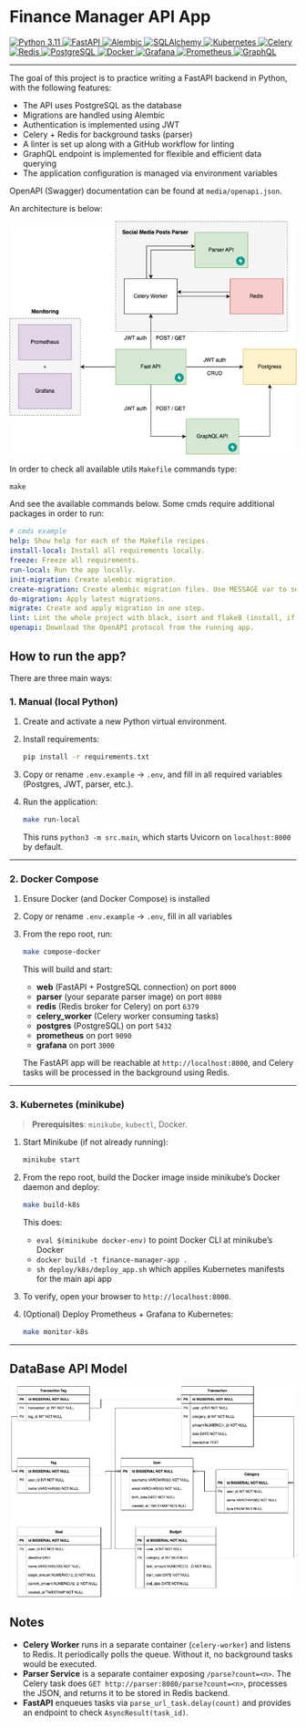# Finance Manager API App

<div id="stack-badges">
  <a href="https://www.python.org/">
    <img src="https://img.shields.io/badge/Python%20Version-3.11-blue?style=flat-square" alt="Python 3.11"/>
  </a>
  <a href="https://fastapi.tiangolo.com/">
    <img src="https://img.shields.io/badge/FastAPI-009688?style=flat-square&logo=fastapi&logoColor=white" alt="FastAPI"/>
  </a>
  <a href="https://alembic.sqlalchemy.org/en/latest/">
    <img src="https://img.shields.io/badge/Alembic-23374D?style=flat-square&logo=alembic&logoColor=white" alt="Alembic"/>
  </a>
  <a href="https://www.sqlalchemy.org/">
    <img src="https://img.shields.io/badge/SQLAlchemy-CA504E?style=flat-square&logo=sqlalchemy&logoColor=white" alt="SQLAlchemy"/>
  </a>
  <a href="https://kubernetes.io/">
    <img src="https://img.shields.io/badge/Kubernetes-326CE5?style=flat-square&logo=kubernetes&logoColor=white" alt="Kubernetes"/>
  </a>
  <a href="https://docs.celeryproject.org/">
    <img src="https://img.shields.io/badge/Celery-ff6600?style=flat-square&logo=celery&logoColor=white" alt="Celery"/>
  </a>
  <a href="https://redis.io/">
    <img src="https://img.shields.io/badge/Redis-D82C20?style=flat-square&logo=redis&logoColor=white" alt="Redis"/>
  </a>
  <a href="https://www.postgresql.org/">
    <img src="https://img.shields.io/badge/PostgreSQL-336791?style=flat-square&logo=postgresql&logoColor=white" alt="PostgreSQL"/>
  </a>
  <a href="https://www.docker.com/">
    <img src="https://img.shields.io/badge/Docker-2496ED?style=flat-square&logo=docker&logoColor=white" alt="Docker"/>
  </a>
  <a href="https://grafana.com/">
    <img src="https://img.shields.io/badge/Grafana-F46800?style=flat-square&logo=grafana&logoColor=white" alt="Grafana"/>
  </a>
  <a href="https://prometheus.io/">
    <img src="https://img.shields.io/badge/Prometheus-FF6C37?style=flat-square&logo=prometheus&logoColor=white" alt="Prometheus"/>
  </a>
  <a href="https://graphql.org/">
    <img src="https://img.shields.io/badge/GraphQL-E10098?style=flat-square&logo=graphql&logoColor=white" alt="GraphQL"/>
  </a>
</div>


---

The goal of this project is to practice writing a FastAPI backend in Python, with the following features:

* The API uses PostgreSQL as the database
* Migrations are handled using Alembic
* Authentication is implemented using JWT
* Celery + Redis for background tasks (parser)
* A linter is set up along with a GitHub workflow for linting
* GraphQL endpoint is implemented for flexible and efficient data querying
* The application configuration is managed via environment variables

OpenAPI (Swagger) documentation can be found at `media/openapi.json`.

An architecture is below: 

![services](media/services.png)

In order to check all available utils `Makefile` commands type: 
```shell
make
```

And see the available commands below. 
Some cmds require additional packages in order to run:
```yaml
# cmds example
help: Show help for each of the Makefile recipes.
install-local: Install all requirements locally.
freeze: Freeze all requirements.
run-local: Run the app locally.
init-migration: Create alembic migration.
create-migration: Create alembic migration files. Use MESSAGE var to set revision message.
do-migration: Apply latest migrations.
migrate: Create and apply migration in one step.
lint: Lint the whole project with black, isort and flake8 (install, if not installed).
openapi: Download the OpenAPI protocol from the running app.
```

## How to run the app?

There are three main ways:

### 1. Manual (local Python)

1. Create and activate a new Python virtual environment.
2. Install requirements:

   ```sh
   pip install -r requirements.txt
   ```
3. Copy or rename `.env.example` → `.env`, and fill in all required variables (Postgres, JWT, parser, etc.).
4. Run the application:

   ```sh
   make run-local
   ```

   This runs `python3 -m src.main`, which starts Uvicorn on `localhost:8000` by default.

---

### 2. Docker Compose

1. Ensure Docker (and Docker Compose) is installed
2. Copy or rename `.env.example` → `.env`, fill in all variables
3. From the repo root, run:

   ```sh
   make compose-docker
   ```

   This will build and start:

   * **web** (FastAPI + PostgreSQL connection) on port `8000`
   * **parser** (your separate parser image) on port `8080`
   * **redis** (Redis broker for Celery) on port `6379`
   * **celery\_worker** (Celery worker consuming tasks)
   * **postgres** (PostgreSQL) on port `5432`
   * **prometheus** on port `9090`
   * **grafana** on port `3000`

   The FastAPI app will be reachable at `http://localhost:8000`, and Celery tasks will be processed in the background using Redis.

---

### 3. Kubernetes (minikube)

> **Prerequisites**: `minikube`, `kubectl`, Docker.

1. Start Minikube (if not already running):

   ```sh
   minikube start
   ```
2. From the repo root, build the Docker image inside minikube’s Docker daemon and deploy:

   ```sh
   make build-k8s
   ```

   This does:

   * `eval $(minikube docker-env)` to point Docker CLI at minikube’s Docker
   * `docker build -t finance-manager-app .`
   * `sh deploy/k8s/deploy_app.sh` which applies Kubernetes manifests for the main api app
3. To verify, open your browser to `http://localhost:8000`.
4. (Optional) Deploy Prometheus + Grafana to Kubernetes:

   ```sh
   make monitor-k8s
   ```

---

## DataBase API Model

![dataplane](./media/database.png)

## Notes

* **Celery Worker** runs in a separate container (`celery-worker`) and listens to Redis. It periodically polls the queue. Without it, no background tasks would be executed.
* **Parser Service** is a separate container exposing `/parse?count=<n>`. The Celery task does `GET http://parser:8080/parse?count=<n>`, processes the JSON, and returns it to be stored in Redis backend.
* **FastAPI** enqueues tasks via `parse_url_task.delay(count)` and provides an endpoint to check `AsyncResult(task_id)`.

